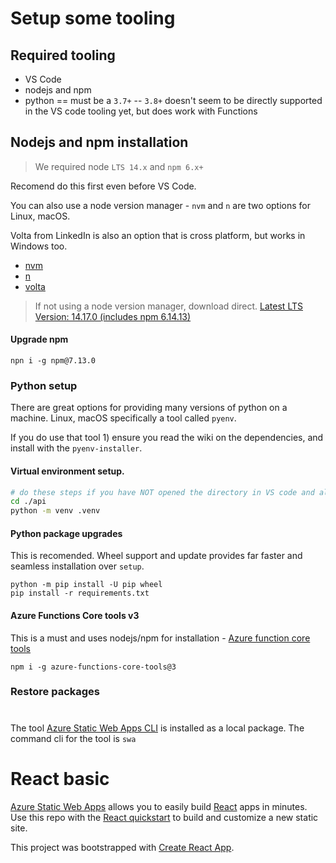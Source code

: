 # Setup some tooling

## Required tooling
- VS Code
- nodejs and npm
- python == must be a `3.7+` -- `3.8+` doesn't seem to be directly supported in the VS code tooling yet, but does work with Functions

## Nodejs and npm installation
> We required node `LTS 14.x` and `npm 6.x+`

Recomend do this first even before VS Code.

You can also use a node version manager - `nvm` and `n` are two options for Linux, macOS.

Volta from LinkedIn is also an option that is cross platform, but works in Windows too.

- [nvm](https://github.com/nvm-sh/nvm)
- [n](https://github.com/tj/n)
- [volta](https://volta.sh/)

> If not using a node version manager, download direct.
> [Latest LTS Version: 14.17.0 (includes npm 6.14.13)](https://nodejs.org/en/download/)

#### Upgrade npm

```
npn i -g npm@7.13.0
```


### Python setup
There are great options for providing many versions of python on a machine. Linux, macOS specifically a tool called `pyenv`.  

If you do use that tool 1) ensure you read the wiki on the dependencies, and install with the `pyenv-installer`.


#### Virtual environment setup.
```bash
# do these steps if you have NOT opened the directory in VS code and allowed the python venv to be created
cd ./api
python -m venv .venv
```


#### Python package upgrades
This is recomended. Wheel support and update provides far faster and seamless installation over `setup`.

```
python -m pip install -U pip wheel
pip install -r requirements.txt
```


#### Azure Functions Core tools v3

This is a must and uses nodejs/npm for installation - [Azure function core tools](https://www.npmjs.com/package/azure-functions-core-tools)

```
npm i -g azure-functions-core-tools@3
```

### Restore packages

```

```

### 

The tool [Azure Static Web Apps CLI](https://github.com/Azure/static-web-apps-cli) is installed as a local package. 
The command cli for the tool is `swa`

# React basic

[Azure Static Web Apps](https://docs.microsoft.com/azure/static-web-apps/overview) allows you to easily build [React](https://reactjs.org/) apps in minutes. Use this repo with the [React quickstart](https://docs.microsoft.com/azure/static-web-apps/getting-started?tabs=react) to build and customize a new static site.

This project was bootstrapped with [Create React App](https://github.com/facebook/create-react-app).
